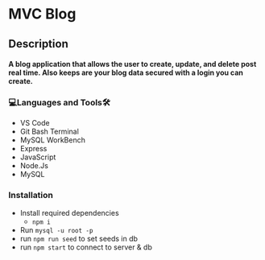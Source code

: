 # MVC Blog

<h2>Description<br><h4>A blog application that allows the user to create, update, and delete post real time. Also keeps are your blog data secured with a login you can create.
  
<h3 align="left">💻Languages and Tools🛠️</h3>

- VS Code
- Git Bash Terminal
- MySQL WorkBench
- Express
- JavaScript
- Node.Js
- MySQL

<h3 align="left">Installation</h3>
 
* Install required dependencies
  * ```npm i```
* Run ```mysql -u root -p```
* run ```npm run seed``` to set seeds in db
* run ```npm start``` to connect to server & db
